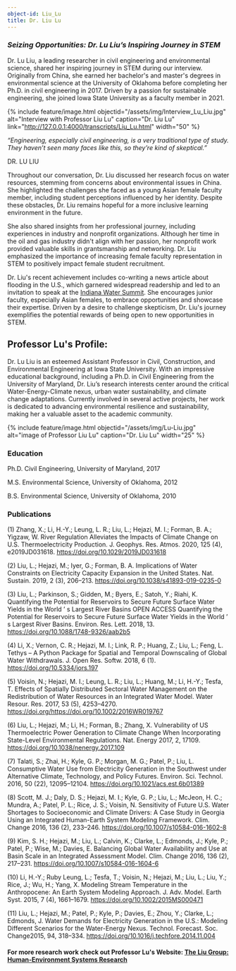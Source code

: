 ```yaml
---
object-id: Liu_Lu
title: Dr. Liu Lu
---
```



### ***Seizing Opportunities: Dr. Lu Liu’s Inspiring Journey in STEM***



Dr. Lu Liu, a leading researcher in civil engineering and environmental science, shared her inspiring journey in STEM during our interview. Originally from China, she earned her bachelor's and master's degrees in environmental science at the University of Oklahoma before completing her Ph.D. in civil engineering in 2017. Driven by a passion for sustainable engineering, she joined Iowa State University as a faculty member in 2021.


{% include feature/image.html objectid="/assets/img/Interview_Lu_Liu.jpg" alt="Interview with Professor Liu Lu" caption="Dr. Liu Lu" link="http://127.0.0.1:4000/transcripts/Liu_Lu.html" width="50" %}


*“Engineering, especially civil engineering, is a very traditional type of study. They haven’t seen many faces like this, so they’re kind of skeptical.”*

DR. LU LIU


Throughout our conversation, Dr. Liu discussed her research focus on water resources, stemming from concerns about environmental issues in China. She highlighted the challenges she faced as a young Asian female faculty member, including student perceptions influenced by her identity. Despite these obstacles, Dr. Liu remains hopeful for a more inclusive learning environment in the future.

She also shared insights from her professional journey, including experiences in industry and nonprofit organizations. Although her time in the oil and gas industry didn't align with her passion, her nonprofit work provided valuable skills in grantsmanship and networking. Dr. Liu emphasized the importance of increasing female faculty representation in STEM to positively impact female student recruitment.

Dr. Liu's recent achievement includes co-writing a news article about flooding in the U.S., which garnered widespread readership and led to an invitation to speak at the [Indiana Water Summit](https://thewhiteriveralliance.org/programs/water-summit/2023-speakers/). She encourages junior faculty, especially Asian females, to embrace opportunities and showcase their expertise. Driven by a desire to challenge skepticism, Dr. Liu's journey exemplifies the potential rewards of being open to new opportunities in STEM.


## Professor Lu's Profile:

Dr. Lu Liu is an esteemed Assistant Professor in Civil, Construction, and Environmental Engineering at Iowa State University. With an impressive educational background, including a Ph.D. in Civil Engineering from the University of Maryland, Dr. Liu’s research interests center around the critical Water-Energy-Climate nexus, urban water sustainability, and climate change adaptations. Currently involved in several active projects, her work is dedicated to advancing environmental resilience and sustainability, making her a valuable asset to the academic community.

{% include feature/image.html objectid="/assets/img/Lu-Liu.jpg" alt="image of Professor Liu Lu" caption="Dr. Liu Lu" width="25" %}


### Education

Ph.D. Civil Engineering, University of Maryland, 2017

M.S. Environmental Science, University of Oklahoma, 2012

B.S. Environmental Science, University of Oklahoma, 2010



### Publications


(1)      Zhang, X.; Li, H.-Y.; Leung, L. R.; Liu, L.; Hejazi, M. I.; Forman, B. A.; Yigzaw, W. River Regulation Alleviates the Impacts of Climate Change on U.S. Thermoelectricity Production. J. Geophys. Res. Atmos. 2020, 125 (4), e2019JD031618. <https://doi.org/10.1029/2019JD031618>

(2)      Liu, L.; Hejazi, M.; Iyer, G.; Forman, B. A. Implications of Water Constraints on Electricity Capacity Expansion in the United States. Nat. Sustain. 2019, 2 (3), 206–213. <https://doi.org/10.1038/s41893-019-0235-0>

(3)      Liu, L.; Parkinson, S.; Gidden, M.; Byers, E.; Satoh, Y.; Riahi, K. Quantifying the Potential for Reservoirs to Secure Future Surface Water Yields in the World ’ s Largest River Basins OPEN ACCESS Quantifying the Potential for Reservoirs to Secure Future Surface Water Yields in the World ’ s Largest River Basins. Environ. Res. Lett. 2018, 13. <https://doi.org/10.1088/1748-9326/aab2b5>

(4)      Li, X.; Vernon, C. R.; Hejazi, M. I.; Link, R. P.; Huang, Z.; Liu, L.; Feng, L. Tethys – A Python Package for Spatial and Temporal Downscaling of Global Water Withdrawals. J. Open Res. Softw. 2018, 6 (1). <https://doi.org/10.5334/jors.197>

(5)      Voisin, N.; Hejazi, M. I.; Leung, L. R.; Liu, L.; Huang, M.; Li, H.-Y.; Tesfa, T. Effects of Spatially Distributed Sectoral Water Management on the Redistribution of Water Resources in an Integrated Water Model. Water Resour. Res. 2017, 53 (5), 4253–4270. <https://doi.org/https://doi.org/10.1002/2016WR019767>

(6)      Liu, L.; Hejazi, M.; Li, H.; Forman, B.; Zhang, X. Vulnerability of US Thermoelectric Power Generation to Climate Change When Incorporating State-Level Environmental Regulations. Nat. Energy 2017, 2, 17109. <https://doi.org/10.1038/nenergy.2017.109>

(7)      Talati, S.; Zhai, H.; Kyle, G. P.; Morgan, M. G.; Patel, P.; Liu, L. Consumptive Water Use from Electricity Generation in the Southwest under Alternative Climate, Technology, and Policy Futures. Environ. Sci. Technol. 2016, 50 (22), 12095–12104. <https://doi.org/10.1021/acs.est.6b01389>

(8)      Scott, M. J.; Daly, D. S.; Hejazi, M. I.; Kyle, G. P.; Liu, L.; McJeon, H. C.; Mundra, A.; Patel, P. L.; Rice, J. S.; Voisin, N. Sensitivity of Future U.S. Water Shortages to Socioeconomic and Climate Drivers: A Case Study in Georgia Using an Integrated Human-Earth System Modeling Framework. Clim. Change 2016, 136 (2), 233–246. <https://doi.org/10.1007/s10584-016-1602-8>

(9)      Kim, S. H.; Hejazi, M.; Liu, L.; Calvin, K.; Clarke, L.; Edmonds, J.; Kyle, P.; Patel, P.; Wise, M.; Davies, E. Balancing Global Water Availability and Use at Basin Scale in an Integrated Assessment Model. Clim. Change 2016, 136 (2), 217–231. <https://doi.org/10.1007/s10584-016-1604-6>

(10)      Li, H.-Y.; Ruby Leung, L.; Tesfa, T.; Voisin, N.; Hejazi, M.; Liu, L.; Liu, Y.; Rice, J.; Wu, H.; Yang, X. Modeling Stream Temperature in the Anthropocene: An Earth System Modeling Approach. J. Adv. Model. Earth Syst. 2015, 7 (4), 1661–1679. <https://doi.org/10.1002/2015MS000471>

(11)      Liu, L.; Hejazi, M.; Patel, P.; Kyle, P.; Davies, E.; Zhou, Y.; Clarke, L.; Edmonds, J. Water Demands for Electricity Generation in the U.S.: Modeling Different Scenarios for the Water-Energy Nexus. Technol. Forecast. Soc. Change2015, 94, 318–334. <https://doi.org/10.1016/j.techfore.2014.11.004>

#### For more research work check out Professor Lu's Website:  [The Liu Group: Human-Environment Systems Research](https://www.ccee.iastate.edu/liugroup-human-env-research/research/)